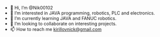 - 👋 Hi, I’m @Nik00102
- 👀 I’m interested in JAVA programming, robotics, PLC and electronics.
- 🌱 I’m currently learning JAVA and FANUC robotics.
- 💞️ I’m looking to collaborate on interesting projects.
- 📫 How to reach me kirillovnick@gmail.com


